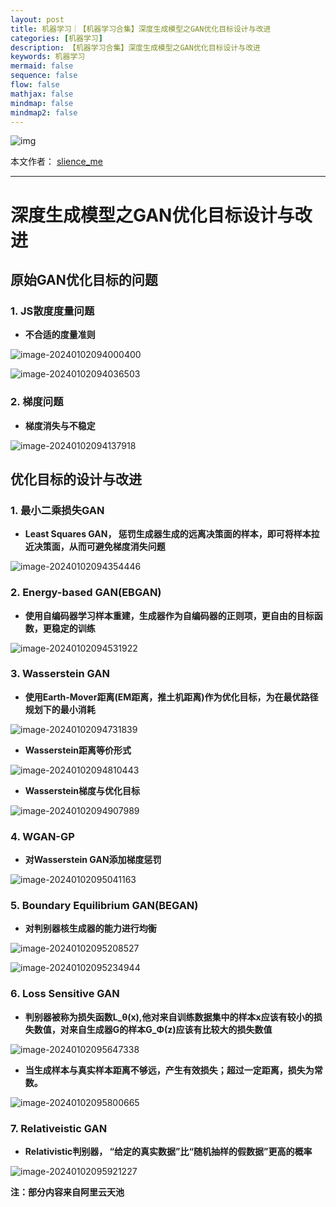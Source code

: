 ```yaml
---
layout: post
title: 机器学习｜【机器学习合集】深度生成模型之GAN优化目标设计与改进
categories: [机器学习]
description: 【机器学习合集】深度生成模型之GAN优化目标设计与改进
keywords: 机器学习
mermaid: false
sequence: false
flow: false
mathjax: false
mindmap: false
mindmap2: false
---
```


![img](https://raw.githubusercontent.com/slience-me/picGo/master/images/logo_slienceme3.jpeg)

本文作者： [slience_me](https://slienceme.cn/)

---

# 深度生成模型之GAN优化目标设计与改进

## 原始GAN优化目标的问题

### 1. JS散度度量问题

- **不合适的度量准则**

![image-20240102094000400](/images/posts/image-20240102094000400.png)



![image-20240102094036503](/images/posts/image-20240102094036503.png)

### 2. 梯度问题

- **梯度消失与不稳定**

![image-20240102094137918](/images/posts/image-20240102094137918.png)

## 优化目标的设计与改进

### 1. 最小二乘损失GAN

- **Least Squares GAN， 惩罚生成器生成的远离决策面的样本，即可将样本拉近决策面，从而可避免梯度消失问题**

![image-20240102094354446](/images/posts/image-20240102094354446.png)

### 2. Energy-based GAN(EBGAN)

- **使用自编码器学习样本重建，生成器作为自编码器的正则项，更自由的目标函数，更稳定的训练**

![image-20240102094531922](/images/posts/image-20240102094531922.png)

### 3. Wasserstein GAN

- **使用Earth-Mover距离(EM距离，推土机距离)作为优化目标，为在最优路径规划下的最小消耗**

![image-20240102094731839](/images/posts/image-20240102094731839.png)

- **Wasserstein距离等价形式**

![image-20240102094810443](/images/posts/image-20240102094810443.png)

- **Wasserstein梯度与优化目标**

![image-20240102094907989](/images/posts/image-20240102094907989.png)

### 4. WGAN-GP

- **对Wasserstein GAN添加梯度惩罚**

![image-20240102095041163](/images/posts/image-20240102095041163.png)

### 5. Boundary Equilibrium GAN(BEGAN)

- **对判别器核生成器的能力进行均衡**

![image-20240102095208527](/images/posts/image-20240102095208527.png)

![image-20240102095234944](/images/posts/image-20240102095234944.png)

### 6. Loss Sensitive GAN

- **判别器被称为损失函数L_θ(x),他对来自训练数据集中的样本x应该有较小的损失数值，对来自生成器G的样本G_Φ(z)应该有比较大的损失数值**

![image-20240102095647338](/images/posts/image-20240102095647338.png)

- **当生成样本与真实样本距离不够远，产生有效损失；超过一定距离，损失为常数。**

![image-20240102095800665](/images/posts/image-20240102095800665.png)

### 7. Relativeistic GAN

- **Relativistic判别器， “给定的真实数据”比“随机抽样的假数据”更高的概率**

![image-20240102095921227](/images/posts/image-20240102095921227.png)

**注：部分内容来自阿里云天池**
